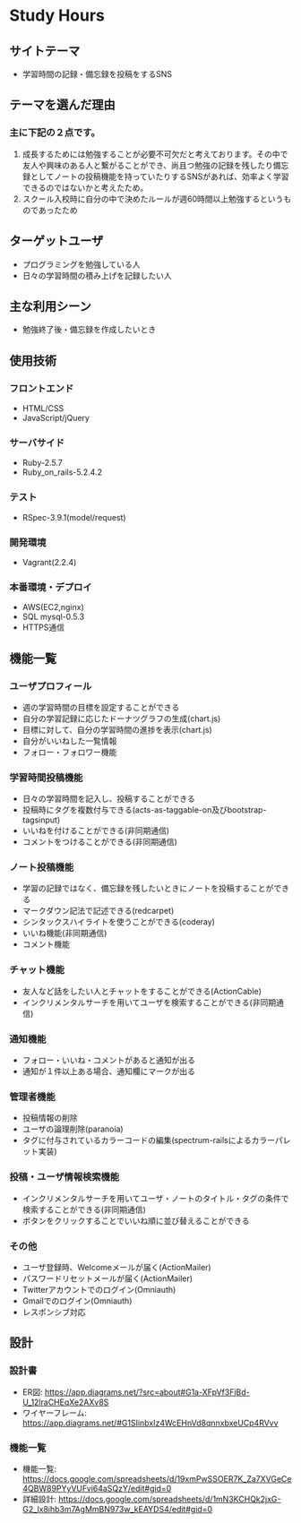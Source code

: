# Study Hours

## サイトテーマ  
- 学習時間の記録・備忘録を投稿をするSNS

## テーマを選んだ理由
### 主に下記の２点です。
1. 成長するためには勉強することが必要不可欠だと考えております。その中で友人や興味のある人と繋がることができ、尚且つ勉強の記録を残したり備忘録としてノートの投稿機能を持っていたりするSNSがあれば、効率よく学習できるのではないかと考えたため。
2. スクール入校時に自分の中で決めたルールが週60時間以上勉強するというものであったため
## ターゲットユーザ
- プログラミングを勉強している人
- 日々の学習時間の積み上げを記録したい人

## 主な利用シーン
- 勉強終了後・備忘録を作成したいとき

## 使用技術
### フロントエンド
- HTML/CSS
- JavaScript/jQuery
### サーバサイド
- Ruby-2.5.7
- Ruby_on_rails-5.2.4.2
### テスト
- RSpec-3.9.1(model/request)
### 開発環境
- Vagrant(2.2.4)
### 本番環境・デプロイ
- AWS(EC2,nginx)
- SQL mysql-0.5.3
- HTTPS通信

## 機能一覧
### ユーザプロフィール
- 週の学習時間の目標を設定することができる
- 自分の学習記録に応じたドーナツグラフの生成(chart.js)
- 目標に対して、自分の学習時間の進捗を表示(chart.js)
- 自分がいいねした一覧情報
- フォロー・フォロワー機能
### 学習時間投稿機能
- 日々の学習時間を記入し、投稿することができる
- 投稿時にタグを複数付与できる(acts-as-taggable-on及びbootstrap-tagsinput)
- いいねを付けることができる(非同期通信)
- コメントをつけることができる(非同期通信)
### ノート投稿機能
- 学習の記録ではなく、備忘録を残したいときにノートを投稿することができる
- マークダウン記法で記述できる(redcarpet)
- シンタックスハイライトを使うことができる(coderay)
- いいね機能(非同期通信)
- コメント機能
### チャット機能
- 友人など話をしたい人とチャットをすることができる(ActionCable)
- インクリメンタルサーチを用いてユーザを検索することができる(非同期通信)
### 通知機能
- フォロー・いいね・コメントがあると通知が出る
- 通知が１件以上ある場合、通知欄にマークが出る
### 管理者機能
- 投稿情報の削除
- ユーザの論理削除(paranoia)
- タグに付与されているカラーコードの編集(spectrum-railsによるカラーパレット実装)
### 投稿・ユーザ情報検索機能
- インクリメンタルサーチを用いてユーザ・ノートのタイトル・タグの条件で検索することができる(非同期通信)
- ボタンをクリックすることでいいね順に並び替えることができる
### その他
- ユーザ登録時、Welcomeメールが届く(ActionMailer)
- パスワードリセットメールが届く(ActionMailer)
- Twitterアカウントでのログイン(Omniauth)
- Gmailでのログイン(Omniauth)
- レスポンシブ対応

## 設計
### 設計書
- ER図: https://app.diagrams.net/?src=about#G1a-XFpVf3FjBd-U_12lraCHEqXe2AXv8S
- ワイヤーフレーム: https://app.diagrams.net/#G1SIinbxIz4WcEHnVd8qnnxbxeUCp4RVvv

### 機能一覧
- 機能一覧: https://docs.google.com/spreadsheets/d/19xmPwSSOER7K_Za7XVGeCe4QBW89PYyVUFvi64aSQzY/edit#gid=0
- 詳細設計: https://docs.google.com/spreadsheets/d/1mN3KCHQk2jxG-G2_lx8ihb3m7AgMmBN973w_kEAYDS4/edit#gid=0

